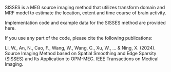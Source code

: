 SISSES is a MEG source imaging method that utilizes transform domain and MRF model to estimate the location, extent and time course of brain activity. 

Implementation code and example data for the SISSES method are provided here.

If you use any part of the code, please cite the following publications:

Li, W., An, N., Cao, F., Wang, W., Wang, C., Xu, W., ... & Ning, X. (2024). Source Imaging Method based on Spatial Smoothing and Edge Sparsity (SISSES) and Its Application to OPM-MEG. IEEE Transactions on Medical Imaging.
